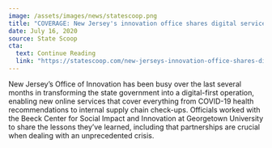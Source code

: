 ```yaml
---
image: /assets/images/news/statescoop.png
title: "COVERAGE: New Jersey's innovation office shares digital service from the pandemic"
date: July 16, 2020
source: State Scoop
cta:
  text: Continue Reading
  link: "https://statescoop.com/new-jerseys-innovation-office-shares-digital-service-from-the-pandemic/"
---
```


New Jersey’s Office of Innovation has been busy over the last several months in transforming the state government into a digital-first operation, enabling new online services that cover everything from COVID-19 health recommendations to internal supply chain check-ups. Officials worked with the Beeck Center for Social Impact and Innovation at Georgetown University to share the lessons they’ve learned, including that partnerships are crucial when dealing with an unprecedented crisis.
